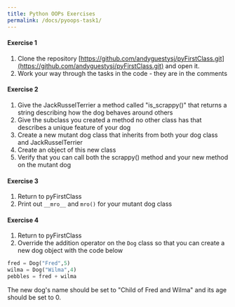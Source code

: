 ```yaml
---
title: Python OOPs Exercises
permalink: /docs/pyoops-task1/
---
```

#### Exercise 1 

1. Clone the repository [https://github.com/andyguestysj/pyFirstClass.git](https://github.com/andyguestysj/pyFirstClass.git) and open it.
2. Work your way through the tasks in the code - they are in the comments

#### Exercise 2 
1. Give the JackRusselTerrier a method called "is_scrappy()" that returns a string describing how the dog behaves around others
2. Give the subclass you created a method no other class has that describes a unique feature of your dog
3. Create a new mutant dog class that inherits from both your dog class and JackRusselTerrier
4. Create an object of this new class
5. Verify that you can call both the scrappy() method and your new method on the mutant dog

#### Exercise 3
1. Return to pyFirstClass
2. Print out `__mro__` and `mro()` for your mutant dog class

#### Exercise 4
1. Return to pyFirstClass
2. Override the addition operator on the `Dog` class so that you can create a new dog object with the code below
```python
fred = Dog("Fred",5)
wilma = Dog("Wilma",4)
pebbles = fred + wilma
```
The new dog's name should be set to "Child of Fred and Wilma" and its age should be set to 0.
